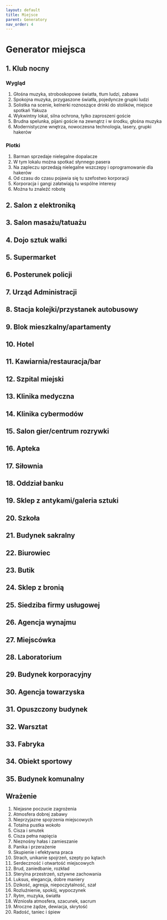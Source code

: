 ```yaml
---
layout: default
title: Miejsce
parent: Generatory
nav_order: 4
---
```


# Generator miejsca

## 1. Klub nocny

### Wygląd

1. Głośna muzyka, stroboskopowe światła, tłum ludzi, zabawa
2. Spokojna muzyka, przygaszone światła, pojedyncze grupki ludzi
3. Solistka na scenie, kelnerki roznoszące drinki do stolików, miejsce spotkań Yakuza
4. Wykwintny lokal, silna ochrona, tylko zaproszeni goście
5. Brudna spelunka, pijani goście na zewnątrz i w środku, głośna muzyka
6. Modernistyczne wnętrza, nowoczesna technologia, lasery, grupki hakerów

### Plotki

1. Barman sprzedaje nielegalne dopalacze
2. W tym lokalu można spotkać słynnego pasera
3. Na zapleczu sprzedają nielegalne wszczepy i oprogramowanie dla hakerów
4. Od czasu do czasu pojawia się tu szefostwo korporacji
5. Korporacja i gangi załatwiają tu wspólne interesy
6. Można tu znaleźć robotę

## 2. Salon z elektroniką
## 3. Salon masażu/tatuażu
## 4. Dojo sztuk walki
## 5. Supermarket
## 6. Posterunek policji
## 7. Urząd Administracji
## 8. Stacja kolejki/przystanek autobusowy
## 9. Blok mieszkalny/apartamenty
## 10. Hotel
## 11. Kawiarnia/restauracja/bar
## 12. Szpital miejski
## 13. Klinika medyczna
## 14. Klinika cybermodów
## 15. Salon gier/centrum rozrywki
## 16. Apteka
## 17. Siłownia
## 18. Oddział banku
## 19. Sklep z antykami/galeria sztuki
## 20. Szkoła
## 21. Budynek sakralny
## 22. Biurowiec
## 23. Butik
## 24. Sklep z bronią
## 25. Siedziba firmy usługowej
## 26. Agencja wynajmu
## 27. Miejscówka
## 28. Laboratorium
## 29. Budynek korporacyjny
## 30. Agencja towarzyska
## 31. Opuszczony budynek
## 32. Warsztat
## 33. Fabryka
## 34. Obiekt sportowy
## 35. Budynek komunalny


## Wrażenie

1. Niejasne poczucie zagrożenia
2. Atmosfera dobrej zabawy
3. Nieprzyjazne spojrzenia miejscowych
4. Totalna pustka wokoło
5. Cisza i smutek
6. Cisza pełna napięcia
7. Nieznośny hałas i zamieszanie
8. Panika i przerażenie
9. Skupienie i efektywna praca
10. Strach, unikanie spojrzeń, szepty po kątach
11. Serdeczność i otwartość miejscowych
12. Brud, zaniedbanie, rozkład
13. Sterylna przestrzeń, sztywne zachowania
14. Luksus, elegancja, dobre maniery
15. Dzikość, agresja, niepoczytalność, szał
16. Rozluźnienie, spokój, wypoczynek
17. Rytm, muzyka, światła
18. Wzniosła atmosfera, szacunek, sacrum
19. Mroczne żądze, dewiacja, skrytość
20. Radość, taniec i śpiew
